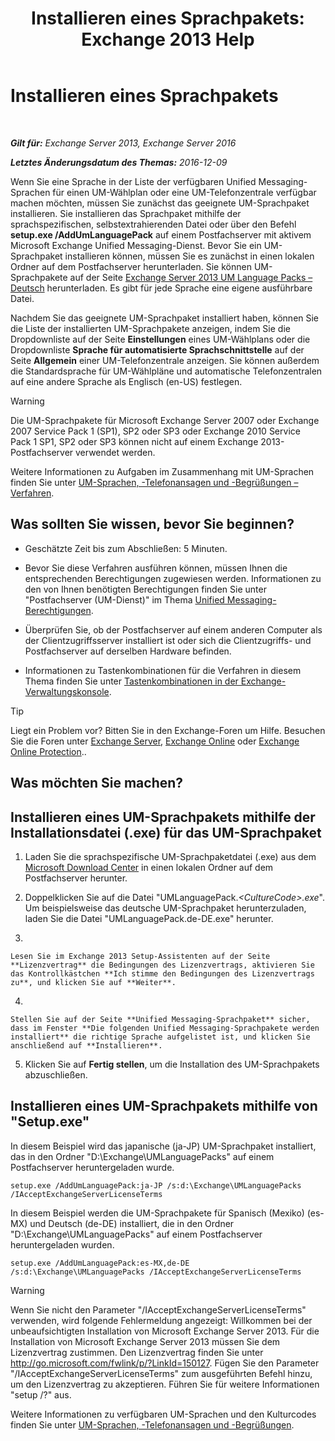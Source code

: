 ﻿---
title: 'Installieren eines Sprachpakets: Exchange 2013 Help'
TOCTitle: Installieren eines Sprachpakets
ms:assetid: ed14ffa5-c9b0-4367-b5da-564024b360ff
ms:mtpsurl: https://technet.microsoft.com/de-de/library/Dd876951(v=EXCHG.150)
ms:contentKeyID: 50477024
ms.date: 04/24/2018
mtps_version: v=EXCHG.150
ms.translationtype: HT
---

# Installieren eines Sprachpakets

 

_**Gilt für:** Exchange Server 2013, Exchange Server 2016_

_**Letztes Änderungsdatum des Themas:** 2016-12-09_

Wenn Sie eine Sprache in der Liste der verfügbaren Unified Messaging-Sprachen für einen UM-Wählplan oder eine UM-Telefonzentrale verfügbar machen möchten, müssen Sie zunächst das geeignete UM-Sprachpaket installieren. Sie installieren das Sprachpaket mithilfe der sprachspezifischen, selbstextrahierenden Datei oder über den Befehl **setup.exe /AddUmLanguagePack** auf einem Postfachserver mit aktivem Microsoft Exchange Unified Messaging-Dienst. Bevor Sie ein UM-Sprachpaket installieren können, müssen Sie es zunächst in einen lokalen Ordner auf dem Postfachserver herunterladen. Sie können UM-Sprachpakete auf der Seite [Exchange Server 2013 UM Language Packs – Deutsch](https://go.microsoft.com/fwlink/p/?linkid=266542) herunterladen. Es gibt für jede Sprache eine eigene ausführbare Datei.

Nachdem Sie das geeignete UM-Sprachpaket installiert haben, können Sie die Liste der installierten UM-Sprachpakete anzeigen, indem Sie die Dropdownliste auf der Seite **Einstellungen** eines UM-Wählplans oder die Dropdownliste **Sprache für automatisierte Sprachschnittstelle** auf der Seite **Allgemein** einer UM-Telefonzentrale anzeigen. Sie können außerdem die Standardsprache für UM-Wählpläne und automatische Telefonzentralen auf eine andere Sprache als Englisch (en-US) festlegen.


> [!WARNING]
> Die UM-Sprachpakete für Microsoft Exchange Server&nbsp;2007 oder Exchange 2007 Service Pack&nbsp;1&nbsp;(SP1), SP2 oder SP3 oder Exchange 2010 Service Pack&nbsp;1&nbsp;SP1, SP2 oder SP3 können nicht auf einem Exchange 2013-Postfachserver verwendet werden.



Weitere Informationen zu Aufgaben im Zusammenhang mit UM-Sprachen finden Sie unter [UM-Sprachen, -Telefonansagen und -Begrüßungen – Verfahren](um-languages-prompts-and-greetings-procedures-exchange-2013-help.md).

## Was sollten Sie wissen, bevor Sie beginnen?

  - Geschätzte Zeit bis zum Abschließen: 5 Minuten.

  - Bevor Sie diese Verfahren ausführen können, müssen Ihnen die entsprechenden Berechtigungen zugewiesen werden. Informationen zu den von Ihnen benötigten Berechtigungen finden Sie unter "Postfachserver (UM-Dienst)" im Thema [Unified Messaging-Berechtigungen](unified-messaging-permissions-exchange-2013-help.md).

  - Überprüfen Sie, ob der Postfachserver auf einem anderen Computer als der Clientzugriffsserver installiert ist oder sich die Clientzugriffs- und Postfachserver auf derselben Hardware befinden.

  - Informationen zu Tastenkombinationen für die Verfahren in diesem Thema finden Sie unter [Tastenkombinationen in der Exchange-Verwaltungskonsole](keyboard-shortcuts-in-the-exchange-admin-center-exchange-online-protection-help.md).


> [!TIP]
> Liegt ein Problem vor? Bitten Sie in den Exchange-Foren um Hilfe. Besuchen Sie die Foren unter <A href="https://go.microsoft.com/fwlink/p/?linkid=60612">Exchange Server</A>, <A href="https://go.microsoft.com/fwlink/p/?linkid=267542">Exchange Online</A> oder <A href="https://go.microsoft.com/fwlink/p/?linkid=285351">Exchange Online Protection</A>..



## Was möchten Sie machen?

## Installieren eines UM-Sprachpakets mithilfe der Installationsdatei (.exe) für das UM-Sprachpaket

1.  Laden Sie die sprachspezifische UM-Sprachpaketdatei (.exe) aus dem [Microsoft Download Center](https://go.microsoft.com/fwlink/p/?linkid=266542) in einen lokalen Ordner auf dem Postfachserver herunter.

2.  Doppelklicken Sie auf die Datei "UMLanguagePack.*\<CultureCode\>.exe*". Um beispielsweise das deutsche UM-Sprachpaket herunterzuladen, laden Sie die Datei "UMLanguagePack.de-DE.exe" herunter.

3.  
    
    Lesen Sie im Exchange 2013 Setup-Assistenten auf der Seite **Lizenzvertrag** die Bedingungen des Lizenzvertrags, aktivieren Sie das Kontrollkästchen **Ich stimme den Bedingungen des Lizenzvertrags zu**, und klicken Sie auf **Weiter**.

4.  
    
    Stellen Sie auf der Seite **Unified Messaging-Sprachpaket** sicher, dass im Fenster **Die folgenden Unified Messaging-Sprachpakete werden installiert** die richtige Sprache aufgelistet ist, und klicken Sie anschließend auf **Installieren**.

5.  Klicken Sie auf **Fertig stellen**, um die Installation des UM-Sprachpakets abzuschließen.

## Installieren eines UM-Sprachpakets mithilfe von "Setup.exe"

In diesem Beispiel wird das japanische (ja-JP) UM-Sprachpaket installiert, das in den Ordner "D:\\Exchange\\UMLanguagePacks" auf einem Postfachserver heruntergeladen wurde.

    setup.exe /AddUmLanguagePack:ja-JP /s:d:\Exchange\UMLanguagePacks /IAcceptExchangeServerLicenseTerms

In diesem Beispiel werden die UM-Sprachpakete für Spanisch (Mexiko) (es-MX) und Deutsch (de-DE) installiert, die in den Ordner "D:\\Exchange\\UMLanguagePacks" auf einem Postfachserver heruntergeladen wurden.

    setup.exe /AddUmLanguagePack:es-MX,de-DE /s:d:\Exchange\UMLanguagePacks /IAcceptExchangeServerLicenseTerms


> [!WARNING]
> Wenn Sie nicht den Parameter "/IAcceptExchangeServerLicenseTerms" verwenden, wird folgende Fehlermeldung angezeigt: Willkommen bei der unbeaufsichtigten Installation von Microsoft Exchange Server 2013. Für die Installation von Microsoft Exchange Server 2013 müssen Sie dem Lizenzvertrag zustimmen. Den Lizenzvertrag finden Sie unter http://go.microsoft.com/fwlink/p/?LinkId=150127. Fügen Sie den Parameter "/IAcceptExchangeServerLicenseTerms" zum ausgeführten Befehl hinzu, um den Lizenzvertrag zu akzeptieren. Führen Sie für weitere Informationen "setup /?" aus.



Weitere Informationen zu verfügbaren UM-Sprachen und den Kulturcodes finden Sie unter [UM-Sprachen, -Telefonansagen und -Begrüßungen](um-languages-prompts-and-greetings-exchange-2013-help.md).

